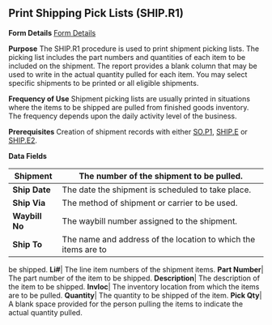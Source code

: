 ## Print Shipping Pick Lists (SHIP.R1)
<PageHeader />

**Form Details**
[Form Details](../SHIP-R1-1/README.md)

**Purpose**
The SHIP.R1 procedure is used to print shipment picking lists. The picking
list includes the part numbers and quantities of each item to be included on
the shipment. The report provides a blank column that may be used to write in
the actual quantity pulled for each item. You may select specific shipments to
be printed or all eligible shipments.

**Frequency of Use**
Shipment picking lists are usually printed in situations where the items to be
shipped are pulled from finished goods inventory. The frequency depends upon
the daily activity level of the business.

**Prerequisites**
Creation of shipment records with either [SO.P1](../SO-P1/README.md),
[SHIP.E](../SHIP-E/README.md) or [SHIP.E2](../SHIP-E2/README.md).

**Data Fields**

| **Shipment**   | The number of the shipment to be pulled.                       |
| -------------- | -------------------------------------------------------------- |
| **Ship Date**  | The date the shipment is scheduled to take place.              |
| **Ship Via**   | The method of shipment or carrier to be used.                  |
| **Waybill No** | The waybill number assigned to the shipment.                   |
| **Ship To**    | The name and address of the location to which the items are to |
be shipped.
**Li#**|  The line item numbers of the shipment items.
**Part Number**|  The part number of the item to be shipped.
**Description**|  The description of the item to be shipped.
**Invloc**|  The inventory location from which the items are to be pulled.
**Quantity**|  The quantity to be shipped of the item.
**Pick Qty**|  A blank space provided for the person pulling the items to
indicate the actual quantity pulled.

<badge text= "Version 8.10.57 " vertical="middle" />

<PageFooter />
